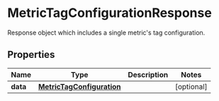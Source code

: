 

# MetricTagConfigurationResponse

Response object which includes a single metric's tag configuration.
## Properties

Name | Type | Description | Notes
------------ | ------------- | ------------- | -------------
**data** | [**MetricTagConfiguration**](MetricTagConfiguration.md) |  |  [optional]



